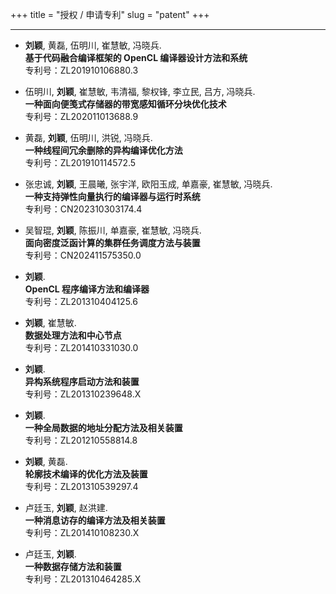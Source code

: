 +++
title = "授权 / 申请专利"
slug = "patent"
+++

---

- **刘颖**, 黄磊, 伍明川, 崔慧敏, 冯晓兵.  
  **基于代码融合编译框架的 OpenCL 编译器设计方法和系统**  
  专利号：ZL201910106880.3

- 伍明川, **刘颖**, 崔慧敏, 韦清福, 黎权锋, 李立民, 吕方, 冯晓兵.  
  **一种面向便笺式存储器的带宽感知循环分块优化技术**  
  专利号：ZL202011013688.9

- 黄磊, **刘颖**, 伍明川, 洪锐, 冯晓兵.  
  **一种线程间冗余删除的异构编译优化方法**  
  专利号：ZL201910114572.5

- 张忠诚, **刘颖**, 王晨曦, 张宇洋, 欧阳玉成, 单嘉豪, 崔慧敏, 冯晓兵.  
  **一种支持弹性向量执行的编译器与运行时系统**  
  专利号：CN202310303174.4

- 吴智琨, **刘颖**, 陈振川, 单嘉豪, 崔慧敏, 冯晓兵.  
  **面向密度泛函计算的集群任务调度方法与装置**  
  专利号：CN202411575350.0

- **刘颖**.  
  **OpenCL 程序编译方法和编译器**  
  专利号：ZL201310404125.6

- **刘颖**, 崔慧敏.  
  **数据处理方法和中心节点**  
  专利号：ZL201410331030.0

- **刘颖**.  
  **异构系统程序启动方法和装置**  
  专利号：ZL201310239648.X

- **刘颖**.  
  **一种全局数据的地址分配方法及相关装置**  
  专利号：ZL201210558814.8

- **刘颖**, 黄磊.  
  **轮廓技术编译的优化方法及装置**  
  专利号：ZL201310539297.4

- 卢廷玉, **刘颖**, 赵洪建.  
  **一种消息访存的编译方法及相关装置**  
  专利号：ZL201410108230.X

- 卢廷玉, **刘颖**.  
  **一种数据存储方法和装置**  
  专利号：ZL201310464285.X
